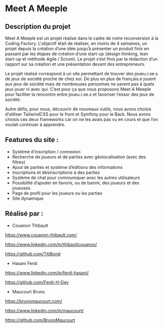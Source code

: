 # Meet A Meeple

## Description du projet
Meet A Meeple est un projet réalisé dans le cadre de notre reconversion à la Coding Factory. L'objectif était de réaliser, en moins de 4 semaines, un projet depuis la création d’une idée jusqu’à présenter un produit finis en passant par les étapes de création d’une start-up (design thinking, lean start-up et méthode Agile / Scrum). Le projet s’est finis par la rédaction d’un rapport sur sa création et une présentation devant des entrepreneurs.

Le projet réalisé correspond à un site permettant de trouver des joueu.r.se.s de jeux de société proche de chez soi. De plus en plus de français.e jouent aux jeux de société mais de nombreuses personnes ne savent pas à quels jeux jouer ni avec qui. C’est pour ça que nous proposons Meet A Meeple pour faciliter la rencontre entre joueu.r.se.s et favoriser l’essor des jeux de société.

Autre défis, pour nous, découvrir de nouveaux outils, nous avons choisis d’utiliser TailwindCSS pour le front et Symfony pour le Back. Nous avons choisis ces deux frameworks car on ne les avais pas vu en cours et que l’on voulait continuer à apprendre.



## Features du site :

- Système d’inscription / connexion
- Recherche de joueurs et de parties avec géolocalisation (avec des filtres)
- Ajout de parties et système d’éditions des informations
- Inscriptions et désinscriptions à des parties
- Système de chat pour communiquer avec les autres utilisateurs
- Possibilité d’ajouter en favoris, ou de bannir, des joueurs et des joueuses
- Page de profil pour les joueurs ou les parties
- Site dynamique

## Réalisé par :

- Couanon Thibault

https://www.couanon-thibault.com/

https://www.linkedin.com/in/thibaultcouanon/

https://github.com/TitiBond

- Hasani Ferdi

https://www.linkedin.com/in/ferdi-hasani/

https://github.com/Ferdi-H-Dev

- Maucourt Bruno

https://brunomaucourt.com/

https://www.linkedin.com/in/maucourt/

https://github.com/BrunoMaucourt